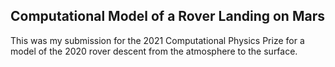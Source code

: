 ## Computational Model of a Rover Landing on Mars

This was my submission for the 2021 Computational Physics Prize for a model of the 2020 rover descent from the atmosphere to the surface.